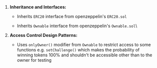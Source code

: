 1. **Inheritance and Interfaces:** 

    - Inherits `ERC20` interface from openzeppelin's `ERC20.sol`

    - Inherits `Ownable` interface from openzeppelin's `Ownable.sol`\\




2. **Access Control Design Patterns:**

    - Uses `onlyOwner()` modifier from `Ownable` to restrict access to some functions e.g. `setChallenge()` which makes the probability of winning tokens 100% and shouldn't be accessible other than to the owner for testing